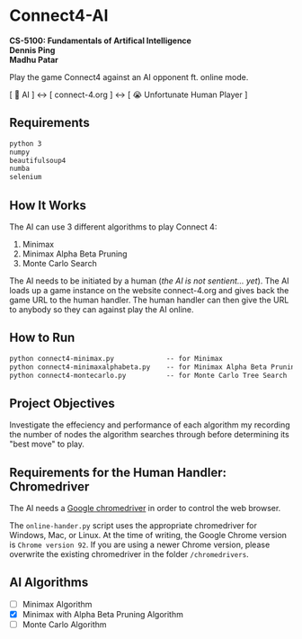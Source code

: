 # Connect4-AI

**CS-5100: Fundamentals of Artifical Intelligence**  
**Dennis Ping**  
**Madhu Patar**  

Play the game Connect4 against an AI opponent ft. online mode.

[ 🤖 AI ] ↔️ [ connect-4.org ] ↔️ [ 😭 Unfortunate Human Player ]

## Requirements

```txt
python 3
numpy
beautifulsoup4
numba
selenium
```

## How It Works

The AI can use 3 different algorithms to play Connect 4:

  1. Minimax
  2. Minimax Alpha Beta Pruning
  3. Monte Carlo Search  

The AI needs to be initiated by a human (*the AI is not sentient... yet*). The AI loads up a game instance on the website connect-4.org and gives back the game URL to the human handler. The human handler can then give the URL to anybody so they can against play the AI online.

## How to Run

```txt
python connect4-minimax.py             -- for Minimax
python connect4-minimaxalphabeta.py    -- for Minimax Alpha Beta Pruning
python connect4-montecarlo.py          -- for Monte Carlo Tree Search
```

## Project Objectives

Investigate the effeciency and performance of each algorithm my recording the number of nodes the algorithm searches through before determining its "best move" to play.

## Requirements for the Human Handler: Chromedriver

The AI needs a [Google chromedriver](https://chromedriver.chromium.org/downloads) in order to control the web browser.

The `online-hander.py` script uses the appropriate chromedriver for Windows, Mac, or Linux. At the time of writing, the Google Chrome version is `Chrome version 92`. If you are using a newer Chrome version, please overwrite the existing chromedriver in the folder `/chromedrivers`.

## AI Algorithms

- [ ] Minimax Algorithm  
- [x] Minimax with Alpha Beta Pruning Algorithm  
- [ ] Monte Carlo Algorithm  
